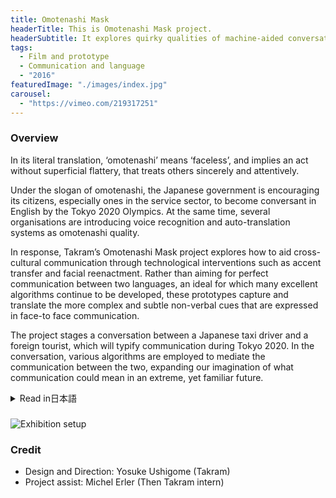 ```yaml
---
title: Omotenashi Mask
headerTitle: This is Omotenashi Mask project.
headerSubtitle: It explores quirky qualities of machine-aided conversation.
tags:
  - Film and prototype
  - Communication and language
  - "2016"
featuredImage: "./images/index.jpg"
carousel:
  - "https://vimeo.com/219317251"
---
```


### Overview

In its literal translation, ‘omotenashi’ means ‘faceless’, and implies an act without superficial flattery, that treats others sincerely and attentively.

Under the slogan of omotenashi, the Japanese government is encouraging its citizens, especially ones in the service sector, to become conversant in English by the Tokyo 2020 Olympics. At the same time, several organisations are introducing voice recognition and auto-translation systems as omotenashi quality.

In response, Takram’s Omotenashi Mask project explores how to aid cross-cultural communication through technological interventions such as accent transfer and facial reenactment. Rather than aiming for perfect communication between two languages, an ideal for which many excellent algorithms continue to be developed, these prototypes capture and translate the more complex and subtle non-verbal cues that are expressed in face-to face communication.

The project stages a conversation between a Japanese taxi driver and a foreign tourist, which will typify communication during Tokyo 2020. In the conversation, various algorithms are employed to mediate the communication between the two, expanding our imagination of what communication could mean in an extreme, yet familiar future.

<div class="ja">
<details>
<summary>Read in日本語</summary>

2020年東京オリンピックへ向けて、「おもてなし」のスローガンのもと、サービス業を中心に英語コミュニケーションを奨励する日本。一方で、様々な企業がAIをバックエンドにした自動翻訳テクノロジーの開発に着手してもいる。

それに対してOmotenashi Maskは、現在広く使われている低コストなテクノロジーを異文化コミュニケーションに無理やり使うことで、コミュニケーションがどのようにサポートされ、また変質させられるのかを探るプロジェクトである。スマホアプリなどに組み込まれているテキスト読み上げ機能を異言語間で使うことにより実現される「訛りトランスファー」、顔交換アルゴリズムを使って対話相手に対してストレスの少ない顔を作り出す「おもてなしマスク」。「完璧に発言の意味を翻訳する」という理想から距離を置き、別の角度からコミュニケーションに対して介入していこうとするこれらのプロトタイプによって、複雑で精妙な対話の本質に迫ることができるかもしれない。

映像では「タクシー運転手と外国人観光客」という2020年に典型的な会話を舞台に、これらのプロトタイプがコミュニケーションに及ぼす影響やその可能性を表現している。

</details>
</div>

###

![Exhibition setup](./images/omotenashi.gif)

### Credit

* Design and Direction: Yosuke Ushigome (Takram)
* Project assist: Michel Erler (Then Takram intern)

